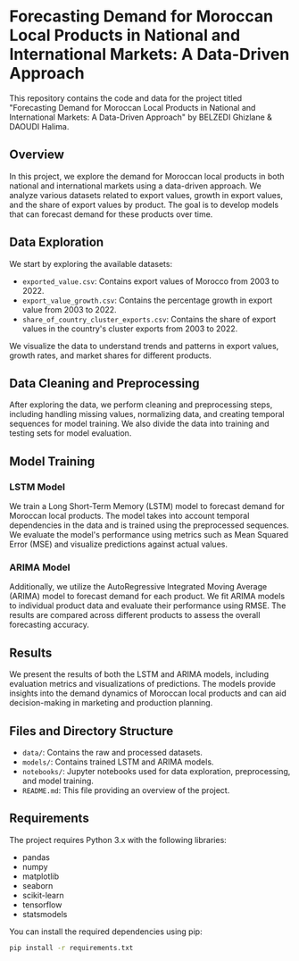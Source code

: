 # Forecasting Demand for Moroccan Local Products in National and International Markets: A Data-Driven Approach

This repository contains the code and data for the project titled "Forecasting Demand for Moroccan Local Products in National and International Markets: A Data-Driven Approach" by BELZEDI Ghizlane & DAOUDI Halima.

## Overview

In this project, we explore the demand for Moroccan local products in both national and international markets using a data-driven approach. We analyze various datasets related to export values, growth in export values, and the share of export values by product. The goal is to develop models that can forecast demand for these products over time.

## Data Exploration

We start by exploring the available datasets:

- `exported_value.csv`: Contains export values of Morocco from 2003 to 2022.
- `export_value_growth.csv`: Contains the percentage growth in export value from 2003 to 2022.
- `share_of_country_cluster_exports.csv`: Contains the share of export values in the country's cluster exports from 2003 to 2022.

We visualize the data to understand trends and patterns in export values, growth rates, and market shares for different products.

## Data Cleaning and Preprocessing

After exploring the data, we perform cleaning and preprocessing steps, including handling missing values, normalizing data, and creating temporal sequences for model training. We also divide the data into training and testing sets for model evaluation.

## Model Training

### LSTM Model

We train a Long Short-Term Memory (LSTM) model to forecast demand for Moroccan local products. The model takes into account temporal dependencies in the data and is trained using the preprocessed sequences. We evaluate the model's performance using metrics such as Mean Squared Error (MSE) and visualize predictions against actual values.

### ARIMA Model

Additionally, we utilize the AutoRegressive Integrated Moving Average (ARIMA) model to forecast demand for each product. We fit ARIMA models to individual product data and evaluate their performance using RMSE. The results are compared across different products to assess the overall forecasting accuracy.

## Results

We present the results of both the LSTM and ARIMA models, including evaluation metrics and visualizations of predictions. The models provide insights into the demand dynamics of Moroccan local products and can aid decision-making in marketing and production planning.

## Files and Directory Structure

- `data/`: Contains the raw and processed datasets.
- `models/`: Contains trained LSTM and ARIMA models.
- `notebooks/`: Jupyter notebooks used for data exploration, preprocessing, and model training.
- `README.md`: This file providing an overview of the project.

## Requirements

The project requires Python 3.x with the following libraries:

- pandas
- numpy
- matplotlib
- seaborn
- scikit-learn
- tensorflow
- statsmodels

You can install the required dependencies using pip:

```bash
pip install -r requirements.txt
